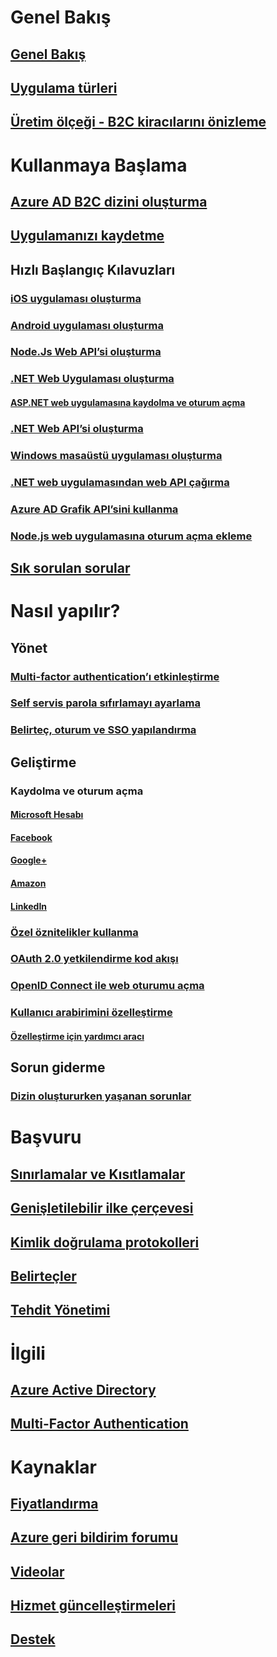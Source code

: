 # Genel Bakış
## [Genel Bakış](active-directory-b2c-overview.md)
## [Uygulama türleri](active-directory-b2c-apps.md)
## [Üretim ölçeği - B2C kiracılarını önizleme](active-directory-b2c-reference-tenant-type.md)

# Kullanmaya Başlama
## [Azure AD B2C dizini oluşturma](active-directory-b2c-get-started.md)
## [Uygulamanızı kaydetme](active-directory-b2c-app-registration.md)
## Hızlı Başlangıç Kılavuzları
### [iOS uygulaması oluşturma](active-directory-b2c-devquickstarts-ios.md)
### [Android uygulaması oluşturma](active-directory-b2c-devquickstarts-android.md)
### [Node.Js Web API’si oluşturma](active-directory-b2c-devquickstarts-api-node.md)
### [.NET Web Uygulaması oluşturma](active-directory-b2c-devquickstarts-web-dotnet.md)
#### [ASP.NET web uygulamasına kaydolma ve oturum açma](active-directory-b2c-devquickstarts-web-dotnet-susi.md)
### [.NET Web API’si oluşturma](active-directory-b2c-devquickstarts-api-dotnet.md)
### [Windows masaüstü uygulaması oluşturma](active-directory-b2c-devquickstarts-native-dotnet.md)
### [.NET web uygulamasından web API çağırma](active-directory-b2c-devquickstarts-web-api-dotnet.md)
### [Azure AD Grafik API’sini kullanma](active-directory-b2c-devquickstarts-graph-dotnet.md)
### [Node.js web uygulamasına oturum açma ekleme](active-directory-b2c-devquickstarts-web-node.md)
## [Sık sorulan sorular](active-directory-b2c-faqs.md)

# Nasıl yapılır?
## Yönet
### [Multi-factor authentication’ı etkinleştirme](active-directory-b2c-reference-mfa.md)
### [Self servis parola sıfırlamayı ayarlama](active-directory-b2c-reference-sspr.md)
### [Belirteç, oturum ve SSO yapılandırma](active-directory-b2c-token-session-sso.md)
## Geliştirme
### Kaydolma ve oturum açma
#### [Microsoft Hesabı](active-directory-b2c-setup-msa-app.md)
#### [Facebook](active-directory-b2c-setup-fb-app.md)
#### [Google+](active-directory-b2c-setup-goog-app.md)
#### [Amazon](active-directory-b2c-setup-amzn-app.md)
#### [LinkedIn](active-directory-b2c-setup-li-app.md)
### [Özel öznitelikler kullanma](active-directory-b2c-reference-custom-attr.md)
### [OAuth 2.0 yetkilendirme kod akışı](active-directory-b2c-reference-oauth-code.md)
### [OpenID Connect ile web oturumu açma](active-directory-b2c-reference-oidc.md)
### [Kullanıcı arabirimini özelleştirme](active-directory-b2c-reference-ui-customization.md)
#### [Özelleştirme için yardımcı aracı](active-directory-b2c-reference-ui-customization-helper-tool.md)
## Sorun giderme
### [Dizin oluştururken yaşanan sorunlar](active-directory-b2c-support-create-directory.md)

# Başvuru
## [Sınırlamalar ve Kısıtlamalar](active-directory-b2c-limitations.md)
## [Genişletilebilir ilke çerçevesi](active-directory-b2c-reference-policies.md)
## [Kimlik doğrulama protokolleri](active-directory-b2c-reference-protocols.md)
## [Belirteçler](active-directory-b2c-reference-tokens.md)

## [Tehdit Yönetimi](active-directory-b2c-reference-threat-management.md)

# İlgili
## [Azure Active Directory](../active-directory/active-directory-whatis.md)
## [Multi-Factor Authentication](../multi-factor-authentication/multi-factor-authentication.md)

# Kaynaklar
## [Fiyatlandırma](https://azure.microsoft.com/pricing/details/active-directory-b2c/)
## [Azure geri bildirim forumu](http://feedback.azure.com/forums/169401-azure-active-directory)
## [Videolar](https://azure.microsoft.com/documentation/videos/index/?services=active-directory-b2c) 
## [Hizmet güncelleştirmeleri](https://azure.microsoft.com/updates/?product=active-directory-b2c)
## [Destek](active-directory-b2c-support.md)